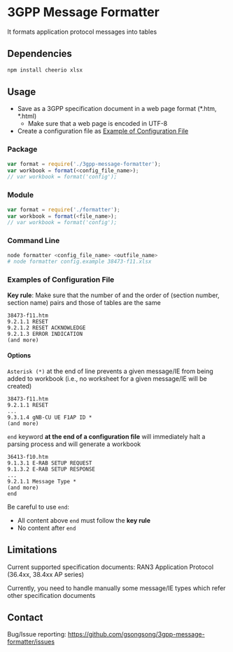 # 3GPP Message Formatter

It formats application protocol messages into tables

## Dependencies

```sh
npm install cheerio xlsx
```

## Usage

- Save as a 3GPP specification document in a web page format (*.htm, *.html)
   - Make sure that a web page is encoded in UTF-8
- Create a configuration file as [Example of Configuration File](#config-example)

### Package

```js
var format = require('./3gpp-message-formatter');
var workbook = format(<config_file_name>);
// var workbook = format('config');
```

### Module

```js
var format = require('./formatter');
var workbook = format(<file_name>);
// var workbook = format('config');
```

### Command Line

```sh
node formatter <config_file_name> <outfile_name>
# node formatter config.example 38473-f11.xlsx
```

### <a id='config-example'>Examples of Configuration File</a>

**Key rule**: Make sure that the number of and the order of (section number, section name) pairs and those of tables are the same

```
38473-f11.htm
9.2.1.1	RESET
9.2.1.2	RESET ACKNOWLEDGE
9.2.1.3	ERROR INDICATION
(and more)
```

#### Options

`Asterisk (*)` at the end of line prevents a given message/IE from being added to workbook (i.e., no worksheet for a given message/IE will be created)

```
38473-f11.htm
9.2.1.1	RESET
...
9.3.1.4	gNB-CU UE F1AP ID *
(and more)
```

`end` keyword **at the end of a configuration file** will immediately halt a parsing process and will generate a workbook

```
36413-f10.htm
9.1.3.1	E-RAB SETUP REQUEST
9.1.3.2	E-RAB SETUP RESPONSE
...
9.2.1.1	Message Type *
(and more)
end
```

Be careful to use `end`:

   - All content above `end` must follow the **key rule**
   - No content after `end`

## Limitations

Current supported specification documents: RAN3 Application Protocol (36.4xx, 38.4xx AP series)

Currently, you need to handle manually some message/IE types which refer other specification documents

## Contact

Bug/Issue reporting: https://github.com/gsongsong/3gpp-message-formatter/issues